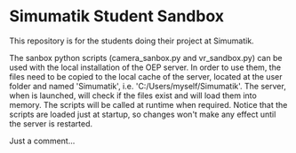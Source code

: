 # Simumatik Student Sandbox

This repository is for the students doing their project at Simumatik.

The sanbox python scripts (camera_sanbox.py and vr_sandbox.py) can be used with the local installation of the OEP server.
In order to use them, the files need to be copied to the local cache of the server, located at the user folder and named 'Simumatik', i.e. 'C:/Users/myself/Simumatik'.
The server, when is launched, will check if the files exist and will load them into memory. The scripts will be called at runtime when required.
Notice that the scripts are loaded just at startup, so changes won't make any effect until the server is restarted.

Just a comment...